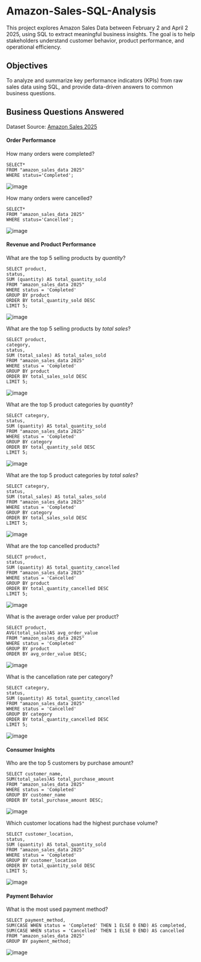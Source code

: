 # Amazon-Sales-SQL-Analysis
This project explores Amazon Sales Data between February 2 and April 2 2025, using SQL to extract  meaningful business insights. The goal is to help stakeholders understand customer behavior, product performance, and operational efficiency.

## Objectives
To analyze and summarize key performance indicators (KPIs) from raw sales data using SQL, and provide data-driven answers to common business questions.

## Business Questions Answered
Dataset Source: [Amazon Sales 2025](https://www.kaggle.com/datasets/zahidmughal2343/amazon-sales-2025)

#### Order Performance
How many orders were completed?
```
SELECT*
FROM "amazon_sales_data 2025"
WHERE status='Completed';
```
![image](https://github.com/user-attachments/assets/3bc9d113-5a48-4444-83c4-9e5047a07016)

How many orders were cancelled?
```
SELECT*
FROM "amazon_sales_data 2025"
WHERE status='Cancelled';
```
![image](https://github.com/user-attachments/assets/2ba19bb5-9819-42ae-805a-776aff7e2ad2)

#### Revenue and Product Performance
What are the top 5 selling products by *quantity*?
```
SELECT product,
status,
SUM (quantity) AS total_quantity_sold
FROM "amazon_sales_data 2025"
WHERE status = 'Completed'
GROUP BY product
ORDER BY total_quantity_sold DESC
LIMIT 5;
```
![image](https://github.com/user-attachments/assets/19834124-a347-4cd0-9cf1-98ede58eeb47)

What are the top 5 selling products by *total sales*?
```
SELECT product,
category,
status,
SUM (total_sales) AS total_sales_sold
FROM "amazon_sales_data 2025"
WHERE status = 'Completed'
GROUP BY product
ORDER BY total_sales_sold DESC
LIMIT 5;
```
![image](https://github.com/user-attachments/assets/ed52adb2-fdfc-4c50-b456-b3f3bf7595bd)

What are the top 5 product categories by *quantity*?
```
SELECT category,
status,
SUM (quantity) AS total_quantity_sold
FROM "amazon_sales_data 2025"
WHERE status = 'Completed'
GROUP BY category
ORDER BY total_quantity_sold DESC
LIMIT 5;
```
![image](https://github.com/user-attachments/assets/04a31841-56a3-4d6b-91c0-54b025fbe350)

What are the top 5 product categories by *total sales*?
```
SELECT category,
status,
SUM (total_sales) AS total_sales_sold
FROM "amazon_sales_data 2025"
WHERE status = 'Completed'
GROUP BY category
ORDER BY total_sales_sold DESC
LIMIT 5;
```
![image](https://github.com/user-attachments/assets/bad4fa46-4db8-4655-bc70-da77253683a3)

What are the top cancelled products?
```
SELECT product,
status,
SUM (quantity) AS total_quantity_cancelled
FROM "amazon_sales_data 2025"
WHERE status = 'Cancelled'
GROUP BY product
ORDER BY total_quantity_cancelled DESC
LIMIT 5;
```
![image](https://github.com/user-attachments/assets/06e16565-4604-48dd-a5d3-4ce46ec1bc3c)

What is the average order value per product?
```
SELECT product,
AVG(total_sales)AS avg_order_value
FROM "amazon_sales_data 2025"
WHERE status = 'Completed'
GROUP BY product
ORDER BY avg_order_value DESC;
```
![image](https://github.com/user-attachments/assets/a0874319-fc5b-4c3e-b6e5-ff13096bc9c3)

What is the cancellation rate per category?
```
SELECT category,
status,
SUM (quantity) AS total_quantity_cancelled
FROM "amazon_sales_data 2025"
WHERE status = 'Cancelled'
GROUP BY category
ORDER BY total_quantity_cancelled DESC
LIMIT 5;
```
![image](https://github.com/user-attachments/assets/8df14813-3bba-479a-92a7-2432ba75d2e0)

#### Consumer Insights
Who are the top 5 customers by purchase amount?
```
SELECT customer_name,
SUM(total_sales)AS total_purchase_amount
FROM "amazon_sales_data 2025"
WHERE status = 'Completed'
GROUP BY customer_name
ORDER BY total_purchase_amount DESC;
```
![image](https://github.com/user-attachments/assets/cbd3205d-c6ec-4818-a656-0aafc5aad32d)

Which customer locations had the highest purchase volume?
```
SELECT customer_location,
status,
SUM (quantity) AS total_quantity_sold
FROM "amazon_sales_data 2025"
WHERE status = 'Completed'
GROUP BY customer_location
ORDER BY total_quantity_sold DESC
LIMIT 5;
```
![image](https://github.com/user-attachments/assets/f8bfe07e-2473-40aa-b5ba-5f9b7e7076aa)

#### Payment Behavior
What is the most used payment method?
```
SELECT payment_method,
SUM(CASE WHEN status = 'Completed' THEN 1 ELSE 0 END) AS completed,
SUM(CASE WHEN status = 'Cancelled' THEN 1 ELSE 0 END) AS cancelled
FROM "amazon_sales_data 2025"
GROUP BY payment_method;
```
![image](https://github.com/user-attachments/assets/0e93a76e-1f47-4f7a-98c2-7a24424120b4)


